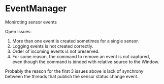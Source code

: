 # EventManager
Moniroting sensor events

Open issues:
  1. More than one event is created sometimes for a single sensor.
  2. Logging events is not created correctly.
  3. Order of incoming events is not preserved.
  4. For some reason, the command to remove an event is not captured, even though the command is binded with relative source to the Window.
  
  Probably the reason for the first 3 issues above is lack of synchrony between the threads that publish the sensor status change event.
  
